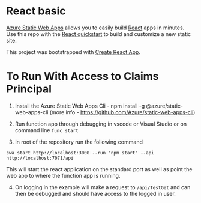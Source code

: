 # React basic

[Azure Static Web Apps](https://docs.microsoft.com/azure/static-web-apps/overview) allows you to easily build [React](https://reactjs.org/) apps in minutes. Use this repo with the [React quickstart](https://docs.microsoft.com/azure/static-web-apps/getting-started?tabs=react) to build and customize a new static site.

This project was bootstrapped with [Create React App](https://github.com/facebook/create-react-app).


# To Run With Access to Claims Principal

1) Install the Azure Static Web Apps Cli - npm install -g @azure/static-web-apps-cli
(more info - https://github.com/Azure/static-web-apps-cli)

2) Run function app through debugging in vscode or Visual Studio or on command line `func start`

3) In root of the repository run the following command

`swa start http://localhost:3000 --run "npm start" --api http://localhost:7071/api`

This will start the react application on the standard port as well as point the web app to where the function app is running.

4) On logging in the example will make a request to `/api/TestGet` and can then be debugged and should have access to the logged in user.
